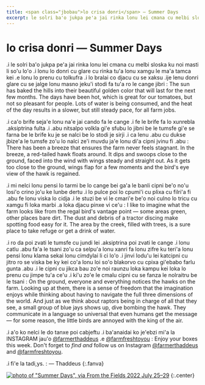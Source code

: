 ```yaml
---
title: <span class="jbobau">lo crisa donri</span> — Summer Days
excerpt: le solri ba'o jukpa pe'a jai rinka lonu lei cmana cu melbi sloska ku noi masti li so'u lo'o
---
```


# <span class="jbobau">lo crisa donri</span> — Summer Days

.i le solri ba'o jukpa pe'a jai rinka lonu lei cmana cu melbi sloska ku noi masti li so'u lo'o .i lonu lo donri cu glare cu rinka tu'a lonu xamgu le ma'a tamca kei .e lonu lo prenu cu tolkufra .i lo bralai co djacu cu se xaksu .ije lenu donri glare cu se jalge lonu masno jeku'i stodi fa tu'a ro le cange jibri 
: The sun has baked the hills into their beautiful golden color that will last for the next few months. The days have been hot, which is great for our tomatoes, but not so pleasant for people. Lots of water is being consumed, and the heat of the day results in a slower, but still steady pace, for all farm jobs.

.i ca'o brife seja'e lonu na'e jai cando fa le cange .i fe le brife fa lo xunrebla .aksiptrina fulta .i .abu nitsalpo volkla gi'e sfubu lo jibni be le tumsfe gi'e se farna be le brife ku je se nalci be lo stodi je sirji .i ca lenu .abu cu dukse jbize'a le tumsfe zo'u lo nalci ze'i muvdu ja'e lonu di'a cipni jvinu fi .abu 
: There has been a breeze that ensures the farm never feels stagnant. In the breeze, a red-tailed hawk floats around. It dips and swoops close to the ground, faced into the wind with wings steady and straight out. As it gets too close to the ground, wings flap for a few moments and the bird's eye view of the hawk is regained.

.i mi nelci lonu pensi lo tarmi be lo cange bei ga'a le banli cipni be'o no'u losi'o crino jo'u ke lunbe dertu .i lo pulce poi lo cpumi'i cu plixa cu filri'a fi .abu fe lonu viska lo cidja  .i le stuzi be vi le cmari'e be'o noi culno lo tricu cu xamgu fi loka marbi .a loka djacu pinxe vi ce'u 
: I like to imagine what the farm looks like from the regal bird's vantage point — some areas green, other places bare dirt. The dust and debris of a tractor discing make spotting food easy for it. The area by the creek, filled with trees, is a sure place to take refuge or get a drink of water.

.i ro da poi zvati le tumsfe cu jundi lei .aksiptrina poi zvati le cange .i lonu catlu .abu fa'a le tsani zo'u ca selpu'a lonu xanri fa lonu zifre ku teri'a lonu pensi lonu klama sekai lonu cimdylai li ci lo'o  .i jinvi lodu'u lei katcipni cu jitro ro se viska be ky kei co'a lonu loi so'o blakorvo cu cpixa gi'ebabo farlu gunta .abu  .i le cipni cu jikca bau zo'e noi raunzu loka kampu kei loka lo prenu cu jimpe tu'a ce'u .i ki'u zo'e le cmalu cipni cu se fanza le nolraitru be le tsani 
: On the ground, everyone and everything notices the hawks on the farm. Looking up at them, there is a sense of freedom that the imagination enjoys while thinking about having to navigate the full three dimensions of the world. And just as we think about raptors being in charge of all that they see, a small group of blue jays shows up, dive bombing the hawk. They communicate in a language so universal that even humans get the message — for some reason, the little birds are annoyed with the king of the air.

.i a'o ko nelci le do tanxe poi cabjeftu .i ba'anaidai ko je'ebzi mi'a la INSTAGRAM jau'o [@farmerthaddeus] .e [@farmfreshtoyou]
: Enjoy your boxes this week. Don't forget to _find and_ follow us on Instagram [@farmerthaddeus] and [@farmfreshtoyou].

.i fi'e la tadi,ys.
: — Thaddeus
{:.fanva}

[![photo of "Summer Days", via _From the Fields_ 2022 July 25–29](https://i.imgur.com/4V304JPl.jpg)](https://i.imgur.com/4V304JP.jpg)
{:.center}

[@farmerthaddeus]: https://instagram.com/farmerthaddeus
[@farmfreshtoyou]: https://instagram.com/farmfreshtoyou
